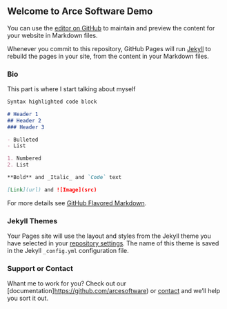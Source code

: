 ## Welcome to Arce Software Demo

You can use the [editor on GitHub](https://github.com/arcesoftware/demo/edit/gh-pages/index.md) to maintain and preview the content for your website in Markdown files.

Whenever you commit to this repository, GitHub Pages will run [Jekyll](https://jekyllrb.com/) to rebuild the pages in your site, from the content in your Markdown files.

### Bio

This part is where I start talking about myself

```markdown
Syntax highlighted code block

# Header 1
## Header 2
### Header 3

- Bulleted
- List

1. Numbered
2. List

**Bold** and _Italic_ and `Code` text

[Link](url) and ![Image](src)
```

For more details see [GitHub Flavored Markdown](https://guides.github.com/features/mastering-markdown/).

### Jekyll Themes

Your Pages site will use the layout and styles from the Jekyll theme you have selected in your [repository settings](https://github.com/arcesoftware/demo/settings/pages). The name of this theme is saved in the Jekyll `_config.yml` configuration file.

### Support or Contact

Whant me to work for you? Check out our [documentation]https://github.com/arcesoftware) or [contact](arcevargasjuan@gmail.com) and we’ll help you sort it out.
